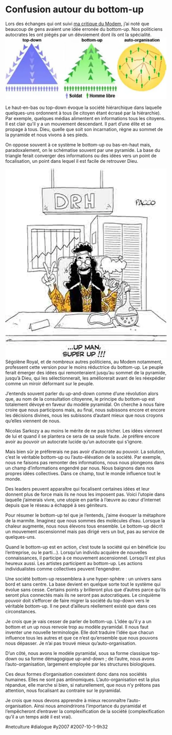 # Confusion autour du bottom-up

Lors des échanges qui ont suivi [ma critique du Modem](../9/modem-centric.md), j’ai noté que beaucoup de gens avaient une idée erronée du bottom-up. Nos politiciens autocrates les ont piégés par un dévoiement dont ils ont la spécialité.
![](_i/20071001auto.webp)

Le haut-en-bas ou top-down évoque la société hiérarchique dans laquelle quelques-uns ordonnent à tous (le citoyen étant écrasé par la hiérarchie). Par exemple, quelques médias alimentent en informations tous les citoyens. Il est clair qu’il y a un mouvement descendant. Il part d’une élite et se propage à tous. Dieu, quelle que soit son incarnation, règne au sommet de la pyramide et nous vivons à ses pieds.

On oppose souvent à ce système le bottom-up ou bas-en-haut mais, paradoxalement, on le schématise souvent par une pyramide. La base du triangle ferait converger des informations ou des idées vers un point de focalisation, un point dans lequel il est facile de retrouver Dieu.

![](_i/pacco2.webp)Ségolène Royal, et de nombreux autres politiciens, au Modem notamment, professent cette version pour le moins réductrice du bottom-up. Le peuple ferait émerger des idées qui remonteraient jusqu’au sommet de la pyramide, jusqu’à Dieu, qui les sélectionnerait, les améliorerait avant de les réexpédier comme un miroir déformant sur le peuple.

J’entends souvent parler du up-and-down comme d’une révolution alors que, au nom de la consultation citoyenne, le principe du bottom-up est totalement dévoyé en faveur du modèle pyramidal. On cherche à nous faire croire que nous participons mais, au final, nous subissons encore et encore les décisions divines, nous les subissons d’autant mieux que nous croyons qu’elles viennent de nous.

Nicolas Sarkozy a au moins le mérite de ne pas tricher. Les idées viennent de lui et quand il se plantera ce sera de sa seule faute. Je préfère encore avoir au pouvoir un autocrate lucide qu’un autocrate qui s’ignore.

Mais bien sûr je préfèrerais ne pas avoir d’autocrate au pouvoir. La solution, c’est le véritable bottom-up ou l’auto-élévation de la société. Par exemple, nous ne faisons pas remonter des informations, nous nous plongeons dans un champ d’informations engendré par nous. Nous baignons dans nos propres idées collectives. Dans ce champ, tout le monde influence tout le monde.

Des leaders peuvent apparaître qui focalisent certaines idées et leur donnent plus de force mais ils ne nous les imposent pas. Voici l’utopie dans laquelle j’aimerais vivre, une utopie en partie à l’œuvre au cœur d’internet depuis que le réseau a échappé à ses géniteurs.

Pour résumer le bottom-up tel que je l’entends, j’aime évoquer la métaphore de la marmite. Imaginez que nous sommes des molécules d’eau. Lorsque la chaleur augmente, nous nous élevons tous ensemble. Le bottom-up décrit un mouvement ascensionnel mais pas dirigé vers un but, pas au service de quelques-uns.

Quand le bottom-up est en action, c’est toute la société qui en bénéficie (ou l’entreprise, ou le parti…). Lorsqu’un individu acquière de nouvelles connaissances, il participe à ce mouvement ascensionnel. Lorsqu’il est plus heureux aussi. Les artistes participent au bottom-up. Les actions individualistes comme collectives peuvent l’engendrer.

Une société bottom-up ressemblera à une hyper-sphère : un univers sans bord et sans centre. La base devient en quelque sorte tout le système qui évolue sans cesse. Certains points y brilleront plus que d’autres parce qu’ils seront plus connectés mais ils ne seront pas autocratiques. Le cinquième pouvoir doit s’efforcer de faire migrer la société du top-down vers le véritable bottom-up. Il ne peut d’ailleurs réellement existé que dans ces circonstances.

Je crois que je vais cesser de parler de bottom-up. L’idée qu’il y a un bottom et un up nous renvoie trop au modèle pyramidal. Il nous faut inventer une nouvelle terminologie. Elle doit traduire l’idée que chacun influence tous les autres et que ce n’est qu’ensemble que nous pouvons nous dépasser. Je n’ai pas trouvé mieux qu’auto-organisation.

D’un côté, nous avons le modèle pyramidal, sous sa forme classique top-down ou sa forme démagogique up-and-down ; de l’autre, nous avons l’auto-organisation, largement employée par les structures biologiques.

Ces deux formes d’organisation coexistent donc dans nos sociétés humaines. Elles ne sont pas antinomiques. L’auto-organisation est la plus répandue, elle marche si bien, si naturellement, que nous n’y prêtons pas attention, nous focalisant au contraire sur le pyramidal.

Je crois que nous devons apprendre à mieux reconnaître l’auto-organisation. Ainsi nous amoindrirons l’importance du pyramidal et l’empêcheront d’entraver la complexification de la société (complexification qu’il a un temps aidé il est vrai).

#netculture #dialogue #y2007 #2007-10-1-9h32
